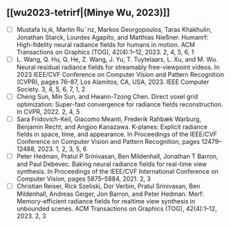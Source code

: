 ## [[wu2023-tetrirf|(Minye Wu, 2023)]]
- [ ] Mustafa Is¸ık, Martin Ru¨nz, Markos Georgopoulos, Taras Khakhulin, Jonathan Starck, Lourdes Agapito, and Matthias Nießner. Humanrf: High-fidelity neural radiance fields for humans in motion. ACM Transactions on Graphics (TOG), 42(4):1–12, 2023. 2, 4, 5, 6, 1
- [ ] L. Wang, Q. Hu, Q. He, Z. Wang, J. Yu, T. Tuytelaars, L. Xu, and M. Wu. Neural residual radiance fields for streamably free-viewpoint videos. In 2023 IEEE/CVF Conference on Computer Vision and Pattern Recognition (CVPR), pages 76–87, Los Alamitos, CA, USA, 2023. IEEE Computer Society. 3, 4, 5, 6, 7, 1, 2
- [ ] Cheng Sun, Min Sun, and Hwann-Tzong Chen. Direct voxel grid optimization: Super-fast convergence for radiance fields reconstruction. In CVPR, 2022. 2, 4, 5
- [ ] Sara Fridovich-Keil, Giacomo Meanti, Frederik Rahbæk Warburg, Benjamin Recht, and Angjoo Kanazawa. K-planes: Explicit radiance fields in space, time, and appearance. In Proceedings of the IEEE/CVF Conference on Computer Vision and Pattern Recognition, pages 12479–12488, 2023. 1, 2, 3, 5, 6
- [ ] Peter Hedman, Pratul P Srinivasan, Ben Mildenhall, Jonathan T Barron, and Paul Debevec. Baking neural radiance fields for real-time view synthesis. In Proceedings of the IEEE/CVF International Conference on Computer Vision, pages 5875–5884, 2021. 2, 3
- [ ] Christian Reiser, Rick Szeliski, Dor Verbin, Pratul Srinivasan, Ben Mildenhall, Andreas Geiger, Jon Barron, and Peter Hedman. Merf: Memory-efficient radiance fields for realtime view synthesis in unbounded scenes. ACM Transactions on Graphics (TOG), 42(4):1–12, 2023. 2, 3